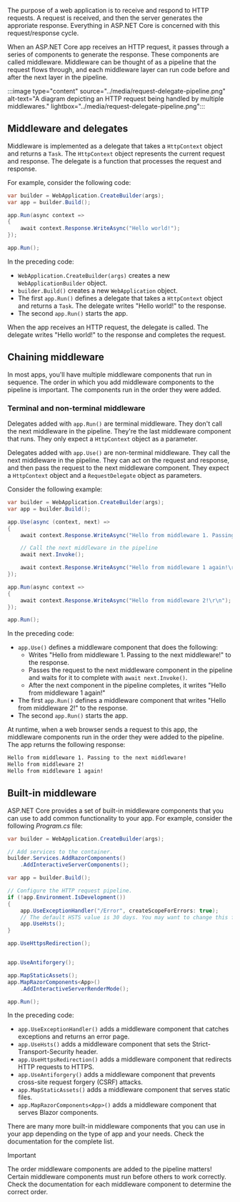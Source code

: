 The purpose of a web application is to receive and respond to HTTP requests. A request is received, and then the server generates the approriate response. Everything in ASP.NET Core is concerned with this request/response cycle.

When an ASP.NET Core app receives an HTTP request, it passes through a series of components to generate the response. These components are called middleware.  Middleware can be thought of as a pipeline that the request flows through, and each middleware layer can run code before and after the next layer in the pipeline.

:::image type="content" source="../media/request-delegate-pipeline.png" alt-text="A diagram depicting an HTTP request being handled by multiple middlewares."  lightbox="../media/request-delegate-pipeline.png":::

## Middleware and delegates

Middleware is implemented as a delegate that takes a `HttpContext` object and returns a `Task`. The `HttpContext` object represents the current request and response. The delegate is a function that processes the request and response.

For example, consider the following code:

```csharp
var builder = WebApplication.CreateBuilder(args);
var app = builder.Build();

app.Run(async context =>
{
    await context.Response.WriteAsync("Hello world!");
});

app.Run();
```

In the preceding code:

- `WebApplication.CreateBuilder(args)` creates a new `WebApplicationBuilder` object.
- `builder.Build()` creates a new `WebApplication` object.
- The first `app.Run()` defines a delegate that takes a `HttpContext` object and returns a `Task`. The delegate writes "Hello world!" to the response.
- The second `app.Run()` starts the app.

When the app receives an HTTP request, the delegate is called. The delegate writes "Hello world!" to the response and completes the request.

## Chaining middleware

In most apps, you'll have multiple middleware components that run in sequence. The order in which you add middleware components to the pipeline is important. The components run in the order they were added.

### Terminal and non-terminal middleware

Delegates added with `app.Run()` are terminal middleware. They don't call the next middleware in the pipeline. They're the last middleware component that runs. They only expect a `HttpContext` object as a parameter.

Delegates added with `app.Use()` are non-terminal middleware. They call the next middleware in the pipeline. They can act on the request and response, and then pass the request to the next middleware component. They expect a `HttpContext` object and a `RequestDelegate` object as parameters.

Consider the following example:

```csharp
var builder = WebApplication.CreateBuilder(args);
var app = builder.Build();

app.Use(async (context, next) =>
{
    await context.Response.WriteAsync("Hello from middleware 1. Passing to the next middleware!\r\n");

    // Call the next middleware in the pipeline
    await next.Invoke();

    await context.Response.WriteAsync("Hello from middleware 1 again!\r\n");
});

app.Run(async context =>
{
    await context.Response.WriteAsync("Hello from middleware 2!\r\n");
});

app.Run();
```

In the preceding code:

- `app.Use()` defines a middleware component that does the following:
    - Writes "Hello from middleware 1. Passing to the next middleware!" to the response.
    - Passes the request to the next middleware component in the pipeline and waits for it to complete with `await next.Invoke()`.
    - After the next component in the pipeline completes, it writes "Hello from middleware 1 again!"
- The first `app.Run()` defines a middleware component that writes "Hello from middleware 2!" to the response.
- The second `app.Run()` starts the app.

At runtime, when a web browser sends a request to this app, the middleware components run in the order they were added to the pipeline. The app returns the following response:

```md
Hello from middleware 1. Passing to the next middleware!
Hello from middleware 2!
Hello from middleware 1 again!
```

## Built-in middleware

ASP.NET Core provides a set of built-in middleware components that you can use to add common functionality to your app. For example, consider the following *Program.cs* file:

```csharp
var builder = WebApplication.CreateBuilder(args);

// Add services to the container.
builder.Services.AddRazorComponents()
    .AddInteractiveServerComponents();

var app = builder.Build();

// Configure the HTTP request pipeline.
if (!app.Environment.IsDevelopment())
{
    app.UseExceptionHandler("/Error", createScopeForErrors: true);
    // The default HSTS value is 30 days. You may want to change this for production scenarios, see https://aka.ms/aspnetcore-hsts.
    app.UseHsts();
}

app.UseHttpsRedirection();


app.UseAntiforgery();

app.MapStaticAssets();
app.MapRazorComponents<App>()
    .AddInteractiveServerRenderMode();

app.Run();
```


In the preceding code:

- `app.UseExceptionHandler()` adds a middleware component that catches exceptions and returns an error page.
- `app.UseHsts()` adds a middleware component that sets the Strict-Transport-Security header.
- `app.UseHttpsRedirection()` adds a middleware component that redirects HTTP requests to HTTPS.
- `app.UseAntiforgery()` adds a middleware component that prevents cross-site request forgery (CSRF) attacks.
- `app.MapStaticAssets()` adds a middleware component that serves static files.
- `app.MapRazorComponents<App>()` adds a middleware component that serves Blazor components.

There are many more built-in middleware components that you can use in your app depending on the type of app and your needs. Check the documentation for the complete list.

> [!IMPORTANT]
> The order middleware components are added to the pipeline matters! Certain middleware components must run before others to work correctly. Check the documentation for each middleware component to determine the correct order.
